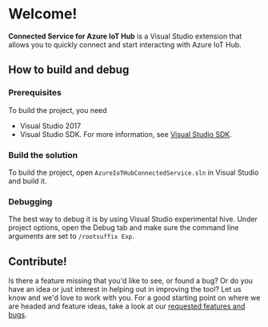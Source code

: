# Welcome!

**Connected Service for Azure IoT Hub** is a Visual Studio extension that allows you to quickly connect and start interacting with Azure IoT Hub.

## How to build and debug

### Prerequisites

To build the project, you need 

- Visual Studio 2017 
- Visual Studio SDK. For more information, see [Visual Studio SDK](https://docs.microsoft.com/en-us/visualstudio/extensibility/visual-studio-sdk).

### Build the solution

To build the project, open `AzureIoTHubConnectedService.sln` in Visual Studio and build it.

### Debugging

The best way to debug it is by using Visual Studio experimental hive. Under project options, open the Debug tab and make sure the command line arguments are set to `/rootsuffix Exp`.

## Contribute!

Is there a feature missing that you'd like to see, or found a bug? Or do you have an idea or just interest in helping out in improving the tool? Let us know and we'd love to work with you. For a good starting point on where we are headed and feature ideas, take a look at our [requested features and bugs](https://github.com/Azure/azure-iot-hub-vs-cs-2017/issues).
